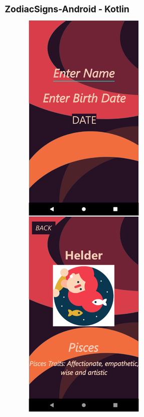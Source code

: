 # ZodiacSigns-Android - Kotlin

<p align="center">
  <img src="https://github.com/helderpgoncalves/ZodiacSigns-Android/blob/master/app/src/main/res/drawable-v24/screenshot2.png" width="350" title="hover text">
  <img src="https://github.com/helderpgoncalves/ZodiacSigns-Android/blob/master/app/src/main/res/drawable-v24/screenshot1.png" width="350" alt="accessibility text">
</p>
